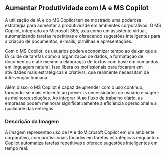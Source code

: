 ## Aumentar Produtividade com IA e MS Copilot
A utilização de IA e do MS Copilot tem se mostrado uma poderosa estratégia para aumentar a produtividade em ambientes corporativos. O MS Copilot, integrado ao Microsoft 365, atua como um assistente virtual, automatizando tarefas repetitivas e oferecendo sugestões inteligentes para a criação de documentos, e-mails, planilhas e apresentações.

Com o MS Copilot, os usuários podem economizar tempo ao deixar que a IA cuide de tarefas como a organização de dados, a formatação de documentos e até mesmo a elaboração de textos com base em comandos em linguagem natural. Isso libera os profissionais para focarem em atividades mais estratégicas e criativas, que realmente necessitam de intervenção humana.

Além disso, o MS Copilot é capaz de aprender com o uso contínuo, tornando-se mais eficiente ao prever as necessidades do usuário e sugerir as melhores soluções. Ao integrar IA no fluxo de trabalho diário, as empresas podem melhorar significativamente a eficiência operacional e a qualidade das entregas.

### Descrição da Imagem
A imagem representao uso de IA e do Microsoft Copilot em um ambiente corporativo, com profissionais focados em tarefas estratégicas enquanto o Copilot automatiza tarefas repetitivas e oferece sugestões inteligentes em tempo real.
